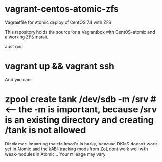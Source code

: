 # vagrant-centos-atomic-zfs
Vagrantfile for Atomic deploy of CentOS 7.4 with ZFS

This repository holds the source for a Vagrantbox with CentOS-atomic and a working ZFS install.

Just run:
# vagrant up && vagrant ssh

And you can:
# zpool create tank /dev/sdb -m /srv    # <-- the -m is important, because /srv is an existing directory and creating /tank is not allowed

Disclaimer: importing the zfs kmod's is hacky, because DKMS doesn't work yet in Atomic and the kABI-tracking mods from ZoL dont work well with weak-modules in Atomic...
Your mileage may vary
